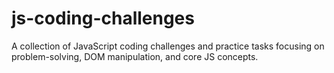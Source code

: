 # js-coding-challenges
A collection of JavaScript coding challenges and practice tasks focusing on problem-solving, DOM manipulation, and core JS concepts.
